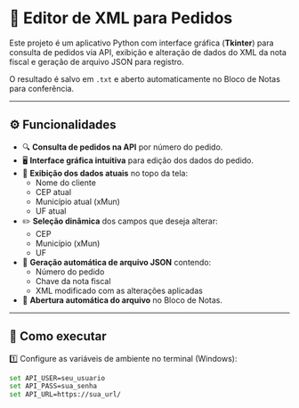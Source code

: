 # 📝 Editor de XML para Pedidos

Este projeto é um aplicativo Python com interface gráfica (**Tkinter**) para consulta de pedidos via API, exibição e alteração de dados do XML da nota fiscal e geração de arquivo JSON para registro.  

O resultado é salvo em `.txt` e aberto automaticamente no Bloco de Notas para conferência.

---

## ⚙️ Funcionalidades

- 🔍 **Consulta de pedidos na API** por número do pedido.
- 🖥️ **Interface gráfica intuitiva** para edição dos dados do pedido.
- 📌 **Exibição dos dados atuais** no topo da tela:
  - Nome do cliente
  - CEP atual
  - Município atual (xMun)
  - UF atual
- ✏️ **Seleção dinâmica** dos campos que deseja alterar:
  - CEP
  - Município (xMun)
  - UF
- 💾 **Geração automática de arquivo JSON** contendo:
  - Número do pedido
  - Chave da nota fiscal
  - XML modificado com as alterações aplicadas
- 📝 **Abertura automática do arquivo** no Bloco de Notas.

---

## 🚀 Como executar

1️⃣ Configure as variáveis de ambiente no terminal (Windows):
```bash
set API_USER=seu_usuario
set API_PASS=sua_senha
set API_URL=https://sua_url/

